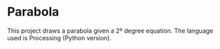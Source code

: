 # Parabola

This project draws a parabola given a 2º degree equation. The language used is Processing (Python version).
